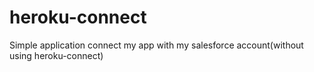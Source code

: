 # heroku-connect
Simple application connect my app with my salesforce account(without using heroku-connect)
